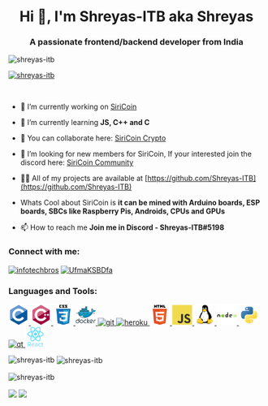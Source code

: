 <h1 align="center">Hi 👋, I'm Shreyas-ITB aka Shreyas</h1>
<h3 align="center">A passionate frontend/backend developer from India</h3>

<p align="left"> <img src="https://komarev.com/ghpvc/?username=shreyas-itb&label=Profile%20views&color=0e75b6&style=flat" alt="shreyas-itb" /> </p>

<p align="left"> <a href="https://github.com/ryo-ma/github-profile-trophy"><img src="https://github-profile-trophy.vercel.app/?username=shreyas-itb" alt="shreyas-itb" /></a> </p>

<p align="left"> <a href="https://twitter.com/" target="blank"><img src="https://img.shields.io/twitter/follow/?logo=twitter&style=for-the-badge" alt="" /></a> </p>

- 🔭 I’m currently working on [SiriCoin](https://siricoin.tech)

- 🌱 I’m currently learning **JS, C++ and C**

- 👯 You can collaborate here: [SiriCoin Crypto](https://github.com/siricoin-project)

- 🤝 I’m looking for new members for SiriCoin, If your interested join the discord here: [SiriCoin Community](https://discord.gg/UfmaKSBDfa)

- 👨‍💻 All of my projects are available at [https://github.com/Shreyas-ITB](https://github.com/Shreyas-ITB)

- Whats Cool about SiriCoin is **it can be mined with Arduino boards, ESP boards, SBCs like Raspberry Pis, Androids, CPUs and GPUs**

- 📫 How to reach me **Join me in Discord - Shreyas-ITB#5198**

<h3 align="left">Connect with me:</h3>
<p align="left">
<a href="https://www.youtube.com/c/infotechbros" target="blank"><img align="center" src="https://raw.githubusercontent.com/rahuldkjain/github-profile-readme-generator/master/src/images/icons/Social/youtube.svg" alt="infotechbros" height="30" width="40" /></a>
<a href="https://discord.gg/UfmaKSBDfa" target="blank"><img align="center" src="https://raw.githubusercontent.com/rahuldkjain/github-profile-readme-generator/master/src/images/icons/Social/discord.svg" alt="UfmaKSBDfa" height="30" width="40" /></a>
</p>

<h3 align="left">Languages and Tools:</h3>
<p align="left"> <a href="https://www.cprogramming.com/" target="_blank" rel="noreferrer"> <img src="https://raw.githubusercontent.com/devicons/devicon/master/icons/c/c-original.svg" alt="c" width="40" height="40"/> </a> <a href="https://www.w3schools.com/cpp/" target="_blank" rel="noreferrer"> <img src="https://raw.githubusercontent.com/devicons/devicon/master/icons/cplusplus/cplusplus-original.svg" alt="cplusplus" width="40" height="40"/> </a> <a href="https://www.w3schools.com/css/" target="_blank" rel="noreferrer"> <img src="https://raw.githubusercontent.com/devicons/devicon/master/icons/css3/css3-original-wordmark.svg" alt="css3" width="40" height="40"/> </a> <a href="https://www.docker.com/" target="_blank" rel="noreferrer"> <img src="https://raw.githubusercontent.com/devicons/devicon/master/icons/docker/docker-original-wordmark.svg" alt="docker" width="40" height="40"/> </a> <a href="https://git-scm.com/" target="_blank" rel="noreferrer"> <img src="https://www.vectorlogo.zone/logos/git-scm/git-scm-icon.svg" alt="git" width="40" height="40"/> </a> <a href="https://heroku.com" target="_blank" rel="noreferrer"> <img src="https://www.vectorlogo.zone/logos/heroku/heroku-icon.svg" alt="heroku" width="40" height="40"/> </a> <a href="https://www.w3.org/html/" target="_blank" rel="noreferrer"> <img src="https://raw.githubusercontent.com/devicons/devicon/master/icons/html5/html5-original-wordmark.svg" alt="html5" width="40" height="40"/> </a> <a href="https://developer.mozilla.org/en-US/docs/Web/JavaScript" target="_blank" rel="noreferrer"> <img src="https://raw.githubusercontent.com/devicons/devicon/master/icons/javascript/javascript-original.svg" alt="javascript" width="40" height="40"/> </a> <a href="https://www.linux.org/" target="_blank" rel="noreferrer"> <img src="https://raw.githubusercontent.com/devicons/devicon/master/icons/linux/linux-original.svg" alt="linux" width="40" height="40"/> </a> <a href="https://nodejs.org" target="_blank" rel="noreferrer"> <img src="https://raw.githubusercontent.com/devicons/devicon/master/icons/nodejs/nodejs-original-wordmark.svg" alt="nodejs" width="40" height="40"/> </a> <a href="https://www.python.org" target="_blank" rel="noreferrer"> <img src="https://raw.githubusercontent.com/devicons/devicon/master/icons/python/python-original.svg" alt="python" width="40" height="40"/> </a> <a href="https://www.qt.io/" target="_blank" rel="noreferrer"> <img src="https://upload.wikimedia.org/wikipedia/commons/0/0b/Qt_logo_2016.svg" alt="qt" width="40" height="40"/> </a> <a href="https://reactjs.org/" target="_blank" rel="noreferrer"> <img src="https://raw.githubusercontent.com/devicons/devicon/master/icons/react/react-original-wordmark.svg" alt="react" width="40" height="40"/> </a> </p>

<p><img align="left" src="https://github-readme-stats.vercel.app/api/top-langs?username=shreyas-itb&show_icons=true&locale=en&layout=compact" alt="shreyas-itb" /></p>

<p>&nbsp;<img align="center" src="https://github-readme-stats.vercel.app/api?username=shreyas-itb&show_icons=true&locale=en" alt="shreyas-itb" /></p>

<p><img align="center" src="https://github-readme-streak-stats.herokuapp.com/?user=shreyas-itb&" alt="shreyas-itb" /></p>

<img align="center" src="https://github-readme-stats.vercel.app/api/top-langs/?username=Shreyas-ITB" /> <img align="center" src="https://github-readme-stats.vercel.app/api?username=Shreyas-ITB&show_icons=true" />
